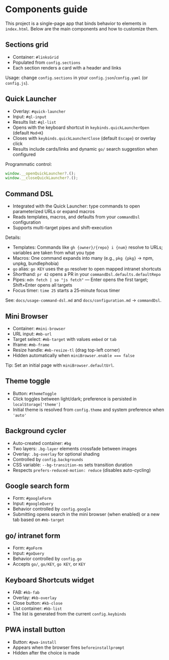 # Components guide

This project is a single-page app that binds behavior to elements in `index.html`. Below are the main components and how to customize them.

## Sections grid

- Container: `#linksGrid`
- Populated from `config.sections`
- Each section renders a card with a header and links

Usage: change `config.sections` in your `config.json`/`config.yaml` (or `config.js`).

## Quick Launcher

- Overlay: `#quick-launcher`
- Input: `#ql-input`
- Results list: `#ql-list`
- Opens with the keyboard shortcut in `keybinds.quickLauncherOpen` (default `Mod+K`)
- Closes with `keybinds.quickLauncherClose` (default `Escape`) or overlay click
- Results include cards/links and dynamic `go/` search suggestion when configured

Programmatic control:

```js
window.__openQuickLauncher?.();
window.__closeQuickLauncher?.();
```

## Command DSL

- Integrated with the Quick Launcher: type commands to open parameterized URLs or expand macros
- Reads templates, macros, and defaults from your `commandDsl` configuration
- Supports multi-target pipes and shift-execution

Details:

- Templates: Commands like `gh {owner}/{repo} i {num}` resolve to URLs; variables are taken from what you type
- Macros: One command expands into many (e.g., `pkg {pkg}` → npm, unpkg, bundlephobia)
- `go` alias: `go KEY` uses the `go` resolver to open mapped intranet shortcuts
- Shorthand: `pr 42` opens a PR in your `commandDsl.defaults.defaultRepo`
- Pipes: `mdn fetch | so "js fetch"` — Enter opens the first target; Shift+Enter opens all targets
- Focus timer: `time 25` starts a 25‑minute focus timer

See: `docs/usage-command-dsl.md` and `docs/configuration.md` → `commandDsl`.

## Mini Browser

- Container: `#mini-browser`
- URL input: `#mb-url`
- Target select: `#mb-target` with values `embed` or `tab`
- Iframe: `#mb-frame`
- Resize handle: `#mb-resize-tl` (drag top-left corner)
- Hidden automatically when `miniBrowser.enable === false`

Tip: Set an initial page with `miniBrowser.defaultUrl`.

## Theme toggle

- Button: `#themeToggle`
- Click toggles between light/dark; preference is persisted in `localStorage['theme']`
- Initial theme is resolved from `config.theme` and system preference when `'auto'`

## Background cycler

- Auto-created container: `#bg`
- Two layers: `.bg-layer` elements crossfade between images
- Overlay: `.bg-overlay` for optional shading
- Controlled by `config.backgrounds`
- CSS variable: `--bg-transition-ms` sets transition duration
- Respects `prefers-reduced-motion: reduce` (disables auto-cycling)

## Google search form

- Form: `#googleForm`
- Input: `#googleQuery`
- Behavior controlled by `config.google`
- Submitting opens search in the mini browser (when enabled) or a new tab based on `#mb-target`

## go/ intranet form

- Form: `#goForm`
- Input: `#goQuery`
- Behavior controlled by `config.go`
- Accepts `go/`, `go/KEY`, `go KEY`, or `KEY`

## Keyboard Shortcuts widget

- FAB: `#kb-fab`
- Overlay: `#kb-overlay`
- Close button: `#kb-close`
- List container: `#kb-list`
- The list is generated from the current `config.keybinds`

## PWA install button

- Button: `#pwa-install`
- Appears when the browser fires `beforeinstallprompt`
- Hidden after the choice is made

